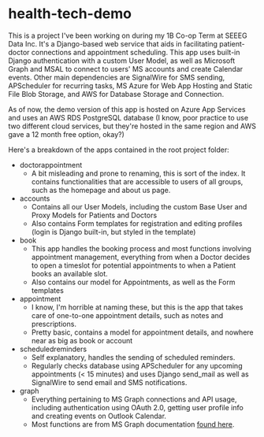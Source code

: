 # health-tech-demo

This is a project I've been working on during my 1B Co-op Term at SEEEG Data Inc.
It's a Django-based web service that aids in facilitating patient-doctor connections and appointment scheduling.
This app uses built-in Django authentication with a custom User Model, as well as Microsoft Graph and MSAL to connect to users' MS accounts and create Calendar events.
Other main dependencies are SignalWire for SMS sending, APScheduler for recurring tasks, MS Azure for Web App Hosting and Static File Blob Storage, and AWS for Database Storage and Connection.

As of now, the demo version of this app is hosted on Azure App Services and uses an AWS RDS PostgreSQL database (I know, poor practice to use two different cloud services, but they're hosted in the same region and AWS gave a 12 month free option, okay?)

Here's a breakdown of the apps contained in the root project folder:

- doctorappointment
    * A bit misleading and prone to renaming, this is sort of the index. It contains functionalities that are accessible to users of all groups, such as the homepage and about us page.
- accounts
    * Contains all our User Models, including the custom Base User and Proxy Models for Patients and Doctors
    * Also contains Form templates for registration and editing profiles (login is Django built-in, but styled in the template)
- book
    * This app handles the booking process and most functions involving appointment management, everything from when a Doctor decides to open a timeslot for potential appointments to when a Patient books an available slot.
    * Also contains our model for Appointments, as well as the Form templates
- appointment
    * I know, I'm horrible at naming these, but this is the app that takes care of one-to-one appointment details, such as notes and prescriptions.
    * Pretty basic, contains a model for appointment details, and nowhere near as big as book or account
- scheduledreminders
    * Self explanatory, handles the sending of scheduled reminders.
    * Regularly checks database using APScheduler for any upcoming appointments (< 15 minutes) and uses Django send_mail as well as SignalWire to send email and SMS notifications.
- graph
    * Everything pertaining to MS Graph connections and API usage, including authentication using OAuth 2.0, getting user profile info and creating events on Outlook Calendar.
    * Most functions are from MS Graph documentation [found here](https://docs.microsoft.com/en-us/graph/tutorials/python).

